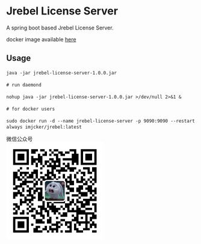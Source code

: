 # Jrebel License Server

A spring boot based Jrebel License Server. 

docker image available [here](https://hub.docker.com/repository/docker/imjcker/jrebel)

## Usage

```shell script
java -jar jrebel-license-server-1.0.0.jar 

# run daemond

nohup java -jar jrebel-license-server-1.0.0.jar >/dev/null 2>&1 &

# for docker users

sudo docker run -d --name jrebel-license-server -p 9090:9090 --restart always imjcker/jrebel:latest

```

微信公众号  
![index](docs/qrcode.jpg)

[license]: https://www.apache.org/licenses/LICENSE-2.0

